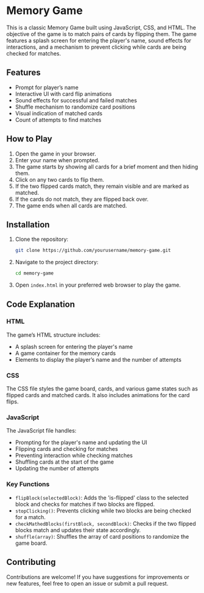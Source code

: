 # Memory Game

This is a classic Memory Game built using JavaScript, CSS, and HTML. The objective of the game is to match pairs of cards by flipping them. The game features a splash screen for entering the player's name, sound effects for interactions, and a mechanism to prevent clicking while cards are being checked for matches.

## Features

* Prompt for player’s name
* Interactive UI with card flip animations
* Sound effects for successful and failed matches
* Shuffle mechanism to randomize card positions
* Visual indication of matched cards
* Count of attempts to find matches

## How to Play

1. Open the game in your browser.
2. Enter your name when prompted.
3. The game starts by showing all cards for a brief moment and then hiding them.
4. Click on any two cards to flip them.
5. If the two flipped cards match, they remain visible and are marked as matched.
6. If the cards do not match, they are flipped back over.
7. The game ends when all cards are matched.

## Installation

1. Clone the repository:
   ```bash
   git clone https://github.com/yourusername/memory-game.git
   ```
2. Navigate to the project directory:
   ```bash
   cd memory-game
   ```
3. Open `index.html` in your preferred web browser to play the game.

## Code Explanation

### HTML

The game’s HTML structure includes:
* A splash screen for entering the player's name
* A game container for the memory cards
* Elements to display the player’s name and the number of attempts

### CSS

The CSS file styles the game board, cards, and various game states such as flipped cards and matched cards. It also includes animations for the card flips.

### JavaScript

The JavaScript file handles:
* Prompting for the player's name and updating the UI
* Flipping cards and checking for matches
* Preventing interaction while checking matches
* Shuffling cards at the start of the game
* Updating the number of attempts

### Key Functions

* `flipBlock(selectedBlock)`: Adds the 'is-flipped' class to the selected block and checks for matches if two blocks are flipped.
* `stopClicking()`: Prevents clicking while two blocks are being checked for a match.
* `checkMathedBlocks(firstBlock, secondBlock)`: Checks if the two flipped blocks match and updates their state accordingly.
* `shuffle(array)`: Shuffles the array of card positions to randomize the game board.

## Contributing

Contributions are welcome! If you have suggestions for improvements or new features, feel free to open an issue or submit a pull request.

